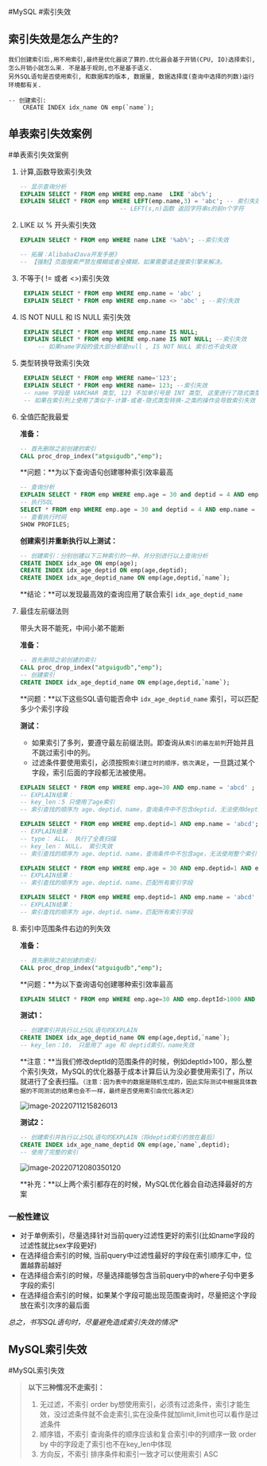 #MySQL
#索引失效 

## 索引失效是怎么产生的?
	我们创建索引后,用不用索引,最终是优化器说了算的.优化器会基于开销(CPU, IO)选择索引, 怎么开销小就怎么来. 不是基于规则,也不是基于语义.
	另外SQL语句是否使用索引, 和数据库的版本, 数据量, 数据选择度(查询中选择的列数)运行环境都有关.

```
-- 创建索引: 
	CREATE INDEX idx_name ON emp(`name`);
```

## 单表索引失效案例
#单表索引失效案例
1. 计算,函数导致索引失效
	```sql
	-- 显示查询分析
	EXPLAIN SELECT * FROM emp WHERE emp.name  LIKE 'abc%';
	EXPLAIN SELECT * FROM emp WHERE LEFT(emp.name,3) = 'abc'; -- 索引失效
								-- LEFT(s,n)函数 返回字符串s的前n个字符
	```
2. LIKE 以 % 开头索引失效
	```sql
	EXPLAIN SELECT * FROM emp WHERE name LIKE '%ab%'; --索引失效
	
	-- 拓展：Alibaba《Java开发手册》
	-- 【强制】页面搜索严禁左模糊或者全模糊，如果需要请走搜索引擎来解决。
	```
3. 不等于( != 或者 <>)索引失效
   ```sql
	EXPLAIN SELECT * FROM emp WHERE emp.name = 'abc' ;
	EXPLAIN SELECT * FROM emp WHERE emp.name <> 'abc' ; --索引失效
	```
4. IS NOT NULL 和 IS NULL 索引失效
   ```sql
	EXPLAIN SELECT * FROM emp WHERE emp.name IS NULL;
	EXPLAIN SELECT * FROM emp WHERE emp.name IS NOT NULL; --索引失效
		-- 如果name字段的值大部分都是null , IS NOT NULL 索引也不会失效
	```
5. 类型转换导致索引失效
   ```sql
	EXPLAIN SELECT * FROM emp WHERE name='123'; 
	EXPLAIN SELECT * FROM emp WHERE name= 123; --索引失效
	-- name 字段是 VARCHAR 类型, 123 不加单引号是 INT 类型, 这里进行了隐式类型转换, 导致了索引失效
	-- 如果在索引列上使用了类似于-计算-或者-隐式类型转换-之类的操作会导致索引失效
	```
6. 全值匹配我最爱
   
	**准备：**
	```sql
	-- 首先删除之前创建的索引
	CALL proc_drop_index("atguigudb","emp");
	```
	
	**问题：**为以下查询语句创建哪种索引效率最高
	```sql
	-- 查询分析
	EXPLAIN SELECT * FROM emp WHERE emp.age = 30 and deptid = 4 AND emp.name = 'abcd';
	-- 执行SQL
	SELECT * FROM emp WHERE emp.age = 30 and deptid = 4 AND emp.name = 'abcd';
	-- 查看执行时间
	SHOW PROFILES;
	```
	
	**创建索引并重新执行以上测试：**
	```sql
	-- 创建索引：分别创建以下三种索引的一种，并分别进行以上查询分析
	CREATE INDEX idx_age ON emp(age);
	CREATE INDEX idx_age_deptid ON emp(age,deptid);
	CREATE INDEX idx_age_deptid_name ON emp(age,deptid,`name`);
	```
	
	**结论：**可以发现最高效的查询应用了联合索引 `idx_age_deptid_name` 
7. 最佳左前缀法则
	   
	带头大哥不能死，中间小弟不能断
	
	**准备：**
	
	```sql
	-- 首先删除之前创建的索引
	CALL proc_drop_index("atguigudb","emp");
	-- 创建索引
	CREATE INDEX idx_age_deptid_name ON emp(age,deptid,`name`);
	```
	
	**问题：**以下这些SQL语句能否命中 `idx_age_deptid_name` 索引，可以匹配多少个索引字段
	
	**测试：**
	
	- 如果索引了多列，要遵守最左前缀法则。即查询从`索引的最左前列`开始并且不跳过索引中的列。
	- 过滤条件要使用索引，必须按照`索引建立时的顺序，依次满足`，一旦跳过某个字段，索引后面的字段都无法被使用。
	
	```sql
	EXPLAIN SELECT * FROM emp WHERE emp.age=30 AND emp.name = 'abcd' ;
	-- EXPLAIN结果：
	-- key_len：5 只使用了age索引
	-- 索引查找的顺序为 age、deptid、name，查询条件中不包含deptid，无法使用deptid和name索引
	
	EXPLAIN SELECT * FROM emp WHERE emp.deptid=1 AND emp.name = 'abcd';
	-- EXPLAIN结果：
	-- type： ALL， 执行了全表扫描
	-- key_len： NULL， 索引失效
	-- 索引查找的顺序为 age、deptid、name，查询条件中不包含age，无法使用整个索引
	
	EXPLAIN SELECT * FROM emp WHERE emp.age = 30 AND emp.deptid=1 AND emp.name = 'abcd';
	-- EXPLAIN结果：
	-- 索引查找的顺序为 age、deptid、name，匹配所有索引字段
	
	EXPLAIN SELECT * FROM emp WHERE emp.deptid=1 AND emp.name = 'abcd' AND emp.age = 30;
	-- EXPLAIN结果：
	-- 索引查找的顺序为 age、deptid、name，匹配所有索引字段
	
	```
8. 索引中范围条件右边的列失效
	
	**准备：**
	
	```sql
	-- 首先删除之前创建的索引
	CALL proc_drop_index("atguigudb","emp");
	```
	
	**问题：**为以下查询语句创建哪种索引效率最高
	
	```sql
	EXPLAIN SELECT * FROM emp WHERE emp.age=30 AND emp.deptId>1000 AND emp.name = 'abc'; 
	```
	
	**测试1：**
	
	```sql
	-- 创建索引并执行以上SQL语句的EXPLAIN
	CREATE INDEX idx_age_deptid_name ON emp(age,deptid,`name`);
	-- key_len：10， 只是用了 age 和 deptid索引，name失效
	```
	
	**注意：**当我们修改deptId的范围条件的时候，例如deptId>100，那么整个索引失效，MySQL的优化器基于成本计算后认为没必要使用索引了，所以就进行了全表扫描。`（注意：因为表中的数据是随机生成的，因此实际测试中根据具体数据的不同测试的结果也会不一样，最终是否使用索引由优化器决定）`
	
	![image-20220711215826013](image/MySQL8高级-架构和优化/image-20220711215826013.png)
	
	**测试2：**
	
	```sql
	-- 创建索引并执行以上SQL语句的EXPLAIN（将deptid索引的放在最后）
	CREATE INDEX idx_age_name_deptid ON emp(age,`name`,deptid);
	-- 使用了完整的索引
	```
	
	![image-20220712080350120](image/MySQL8高级-架构和优化/image-20220712080350120.png)
	
	**补充：**以上两个索引都存在的时候，MySQL优化器会自动选择最好的方案
### 一般性建议

* 对于单例索引，尽量选择针对当前query过滤性更好的索引(比如name字段的过滤性就比sex字段更好)
* 在选择组合索引的时候, 当前query中过滤性最好的字段在索引顺序汇中，位置越靠前越好
* 在选择组合索引的时候，尽量选择能够包含当前query中的where子句中更多字段的索引
* 在选择组合索引的时候，如果某个字段可能出现范围查询时，尽量把这个字段放在索引次序的最后面

*总之，书写SQL语句时，尽量避免造成索引失效的情况**



## MySQL索引失效
#MySQL索引失效
> **以下三种情况不走索引：**
>
> 1. 无过滤，不索引
>    order by想使用索引，必须有过滤条件，索引才能生效，没过滤条件就不会走索引,实在没条件就加limit,limit也可以看作是过滤条件
> 2. 顺序错，不索引
>	查询条件的顺序应该和复合索引中的列顺序一致
		order by 中的字段走了索引也不在key_len中体现
> 1. 方向反，不索引
> 	排序条件和索引一致才可以使用索引 ASC


